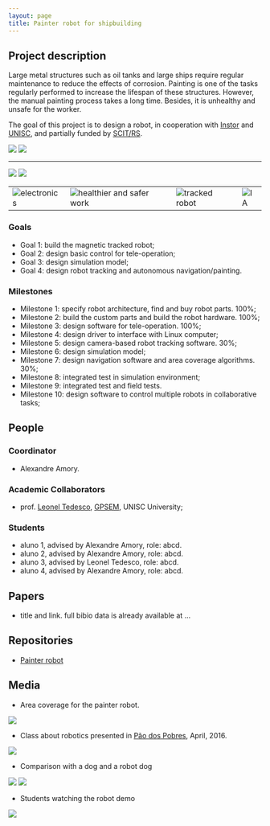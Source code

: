 ```yaml
---
layout: page
title: Painter robot for shipbuilding
---
```


## Project description

Large metal structures such as oil tanks and large ships require regular maintenance to reduce the effects of corrosion.
Painting is one of the tasks regularly performed to increase the lifespan of these structures.
However, the manual painting process takes a long time. Besides, it is unhealthy and unsafe for the worker.

The goal of this project is to design a robot, in cooperation with [Instor](http://www.instor.com.br) and [UNISC](http://inf.unisc.br/gpsem/), and partially funded by [SCIT/RS](http://www.scit.rs.gov.br).

![](../images/projects/instor/instor-model.jpg)
![](../images/projects/instor/instor-robot.jpg)

---

![](../images/projects/instor/shipbuilding.jpg)
![](../images/projects/instor/tanque.jpg)


| | | | |
| --- | --- | --- | --- | 
| ![electronics](../images/icons/electronics.png "electronics") |  ![healthier and safer work](../images/icons/dust-mask.png "healthier and safer work") | ![tracked robot](../images/icons/land-robot.png "tracked robot")  | ![IA](../images/icons/ia.png "autonomous robot")  |


### Goals

 - Goal 1: build the magnetic tracked robot;
 - Goal 2: design basic control for tele-operation;
 - Goal 3: design simulation model;
 - Goal 4: design robot tracking and autonomous navigation/painting.

### Milestones

 - Milestone 1: specify robot architecture, find and buy robot parts. 100%;
 - Milestone 2: build the custom parts and build the robot hardware. 100%;
 - Milestone 3: design software for tele-operation. 100%;
 - Milestone 4: design driver to interface with Linux computer;
 - Milestone 5: design camera-based robot tracking software. 30%;
 - Milestone 6: design simulation model;
 - Milestone 7: design navigation software and area coverage algorithms. 30%;
 - Milestone 8: integrated test in simulation environment;
 - Milestone 9: integrated test and field tests.
 - Milestone 10: design software to control multiple robots in collaborative tasks;

## People


### Coordinator

 - Alexandre Amory.

### Academic Collaborators

 - prof. [Leonel Tedesco](http://lattes.cnpq.br/2520175088634553), [GPSEM](http://inf.unisc.br/gpsem/), UNISC University;

### Students

 - aluno 1, advised by Alexandre Amory, role: abcd.
 - aluno 2, advised by Alexandre Amory, role: abcd.
 - aluno 3, advised by Leonel Tedesco, role: abcd.
 - aluno 4, advised by Alexandre Amory, role: abcd.
 

## Papers

 - title and link. full bibio data is already available at ...

## Repositories

 - [Painter robot](https://github.com/lsa-pucrs/painter-robot-instor)

## Media 

- Area coverage for the painter robot.

![](../images/projects/instor/instor-painting.png)

- Class about robotics presented in [Pão dos Pobres](http://www.paodospobres.org.br/), April, 2016.

![](../images/projects/instor/instor-pdp1.jpg)

- Comparison with a dog and a robot dog

![](../images/projects/instor/instor-pdp2.jpg)
![](../images/projects/instor/instor-pdp3.png)

- Students watching the robot demo

![](../images/projects/instor/instor-pdp4.jpg)

